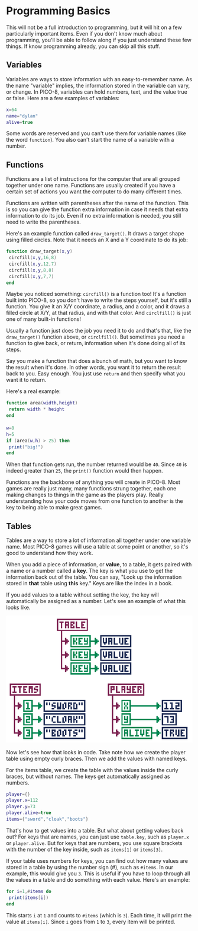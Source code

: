 # Programming Basics

This will not be a full introduction to programming, but it will hit on a few
particularly important items.  Even if you don't know much about programming,
you'll be able to follow along if you just understand these few things. If know
programming already, you can skip all this stuff.

## Variables

Variables are ways to store information with an easy-to-remember name. As the
name "variable" implies, the information stored in the variable can vary, or
change. In PICO-8, variables can hold numbers, text, and the value true or
false. Here are a few examples of variables:

```lua
x=64
name="dylan"
alive=true
```

Some words are reserved and you can't use them for variable names (like the
word `function`).  You also can't start the name of a variable with a number.

## Functions

Functions are a list of instructions for the computer that are all grouped
together under one name. Functions are usually created if you have a certain
set of actions you want the computer to do many different times.

Functions are written with parentheses after the name of the function. This is
so you can give the function extra information in case it needs that extra
information to do its job. Even if no extra information is needed, you still
need to write the parentheses.

Here's an example function called `draw_target()`. It draws a target shape
using filled circles. Note that it needs an X and a Y coordinate to do its job:

```lua
function draw_target(x,y)
 circfill(x,y,16,8)
 circfill(x,y,12,7)
 circfill(x,y,8,8)
 circfill(x,y,7,7)
end
```

Maybe you noticed something: `circfill()` is a function too! It's a function
built into PICO-8, so you don't have to write the steps yourself, but it's
still a function. You give it an X/Y coordinate, a radius, and a color, and it
draws a filled circle at X/Y, at that radius, and with that color. And
`circlfill()` is just one of many built-in functions!

Usually a function just does the job you need it to do and that's that, like
the `draw_target()` function above, or `circlfill()`. But sometimes you need a
function to give back, or return, information when it's done doing all of its
steps.

Say you make a function that does a bunch of math, but you want to know the
result when it's done. In other words, you want it to return the result back to
you. Easy enough. You just use `return` and then specify what you want it to
return.

Here's a real example:
```lua
function area(width,height)
 return width * height
end

w=8
h=5
if (area(w,h) > 25) then
 print("big!")
end
```

When that function gets run, the number returned would be `40`. Since `40` is
indeed greater than `25`, the `print()` function would then happen.

Functions are the backbone of anything you will create in PICO-8. Most games
are really just many, many functions strung together, each one making changes
to things in the game as the players play.  Really understanding how your code
moves from one function to another is the key to being able to make great
games.

## Tables

Tables are a way to store a lot of information all together under one variable
name. Most PICO-8 games will use a table at some point or another, so it's good
to understand how they work.

When you add a piece of information, or **value**, to a table, it gets paired
with a name or a number called a **key**. The key is what you use to get the
information back out of the table. You can say, "Look up the information stored
in **that** table using **this** key." Keys are like the index in a book.

If you add values to a table without setting the key, the key will
automatically be assigned as a number.  Let's see an example of what this looks
like.

![Table Example](./programming_tables.png)

Now let's see how that looks in code. Take note how we create the player table
using empty curly braces. Then we add the values with named keys.

For the items table, we create the table with the values inside the curly
braces, but without names.  The keys get automatically assigned as numbers.

```lua
player={}
player.x=112
player.y=73
player.alive=true
items={"sword","cloak","boots"}
```

That's how to get values into a table. But what about getting values back out?
For keys that are names, you can just use `table.key`, such as `player.x` or
`player.alive`. But for keys that are numbers, you use square brackets with the
number of the key inside, such as `items[1]` or `items[3]`.

If your table uses numbers for keys, you can find out how many values are
stored in a table by using the number sign (#), such as `#items`. In our
example, this would give you `3`. This is useful if you have to loop through
all the values in a table and do something with each value. Here's an example:

```lua
for i=1,#items do
 print(items[i])
end
```

This starts `i` at `1` and counts to `#items` (which is `3`).
Each time, it will print the value at `items[i]`. Since
`i` goes from `1` to `3`, every item will be printed.

